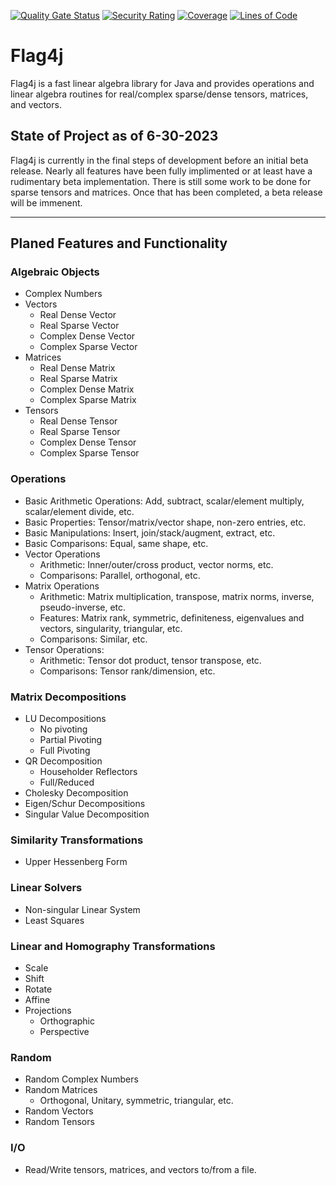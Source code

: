 [![Quality Gate Status](https://sonarcloud.io/api/project_badges/measure?project=jacobdwatters_Flag4j&metric=alert_status)](https://sonarcloud.io/summary/new_code?id=jacobdwatters_Flag4j)
[![Security Rating](https://sonarcloud.io/api/project_badges/measure?project=jacobdwatters_Flag4j&metric=security_rating)](https://sonarcloud.io/summary/new_code?id=jacobdwatters_Flag4j)
[![Coverage](https://sonarcloud.io/api/project_badges/measure?project=jacobdwatters_Flag4j&metric=coverage)](https://sonarcloud.io/summary/new_code?id=jacobdwatters_Flag4j)
[![Lines of Code](https://sonarcloud.io/api/project_badges/measure?project=jacobdwatters_Flag4j&metric=ncloc)](https://sonarcloud.io/summary/new_code?id=jacobdwatters_Flag4j)

# Flag4j
Flag4j is a fast linear algebra library for Java and provides operations and linear algebra routines for real/complex sparse/dense tensors, matrices, and vectors.

## State of Project as of 6-30-2023
Flag4j is currently in the final steps of development before an initial beta release. Nearly all features have been fully implimented or at least have a rudimentary beta implementation.
There is still some work to be done for sparse tensors and matrices. Once that has been completed, a beta release will be immenent.
___

## Planed Features and Functionality
### Algebraic Objects
- Complex Numbers
- Vectors
  - Real Dense Vector
  - Real Sparse Vector
  - Complex Dense Vector
  - Complex Sparse Vector
- Matrices
    - Real Dense Matrix
    - Real Sparse Matrix
    - Complex Dense Matrix
    - Complex Sparse Matrix
- Tensors
    - Real Dense Tensor
    - Real Sparse Tensor
    - Complex Dense Tensor
    - Complex Sparse Tensor

### Operations
- Basic Arithmetic Operations: Add, subtract, scalar/element multiply, scalar/element divide, etc.
- Basic Properties: Tensor/matrix/vector shape, non-zero entries, etc.
- Basic Manipulations: Insert, join/stack/augment, extract, etc.
- Basic Comparisons: Equal, same shape, etc.
- Vector Operations
  - Arithmetic: Inner/outer/cross product, vector norms, etc.
  - Comparisons: Parallel, orthogonal, etc.
- Matrix Operations
  - Arithmetic: Matrix multiplication, transpose, matrix norms, inverse, pseudo-inverse, etc.
  - Features: Matrix rank, symmetric, definiteness, eigenvalues and vectors, singularity, triangular, etc.
  - Comparisons: Similar, etc. 
- Tensor Operations:
  - Arithmetic: Tensor dot product, tensor transpose, etc.
  - Comparisons: Tensor rank/dimension, etc.

### Matrix Decompositions
- LU Decompositions
  - No pivoting
  - Partial Pivoting
  - Full Pivoting
- QR Decomposition
  - Householder Reflectors
  - Full/Reduced
- Cholesky Decomposition
- Eigen/Schur Decompositions
- Singular Value Decomposition

### Similarity Transformations
- Upper Hessenberg Form

### Linear Solvers
- Non-singular Linear System
- Least Squares

### Linear and Homography Transformations
- Scale
- Shift
- Rotate
- Affine
- Projections
  - Orthographic
  - Perspective

### Random
- Random Complex Numbers
- Random Matrices
  - Orthogonal, Unitary, symmetric, triangular, etc.
- Random Vectors
- Random Tensors

### I/O
- Read/Write tensors, matrices, and vectors to/from a file.
